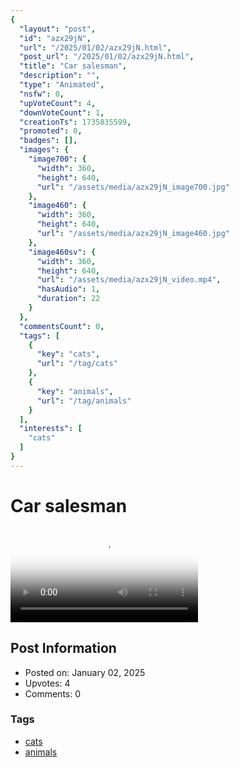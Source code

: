 ```yaml
---
{
  "layout": "post",
  "id": "azx29jN",
  "url": "/2025/01/02/azx29jN.html",
  "post_url": "/2025/01/02/azx29jN.html",
  "title": "Car salesman",
  "description": "",
  "type": "Animated",
  "nsfw": 0,
  "upVoteCount": 4,
  "downVoteCount": 1,
  "creationTs": 1735835599,
  "promoted": 0,
  "badges": [],
  "images": {
    "image700": {
      "width": 360,
      "height": 640,
      "url": "/assets/media/azx29jN_image700.jpg"
    },
    "image460": {
      "width": 360,
      "height": 640,
      "url": "/assets/media/azx29jN_image460.jpg"
    },
    "image460sv": {
      "width": 360,
      "height": 640,
      "url": "/assets/media/azx29jN_video.mp4",
      "hasAudio": 1,
      "duration": 22
    }
  },
  "commentsCount": 0,
  "tags": [
    {
      "key": "cats",
      "url": "/tag/cats"
    },
    {
      "key": "animals",
      "url": "/tag/animals"
    }
  ],
  "interests": [
    "cats"
  ]
}
---
```


# Car salesman

<video controls playsinline loop poster="/assets/media/azx29jN_image460.jpg">
  <source src="/assets/media/azx29jN_video.mp4" type="video/mp4">
  Your browser does not support the video tag.
</video>

## Post Information

- Posted on: January 02, 2025
- Upvotes: 4
- Comments: 0

### Tags

- [cats](/tag/cats)
- [animals](/tag/animals)
